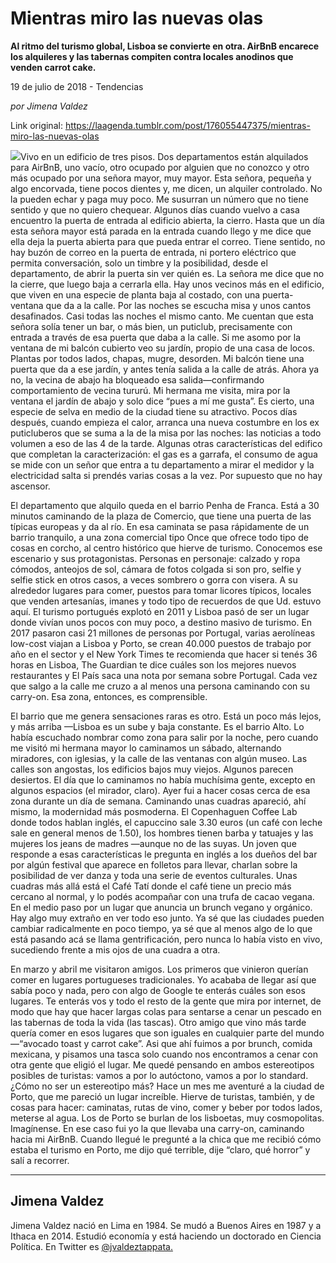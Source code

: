 # Mientras miro las nuevas olas

**Al ritmo del turismo global, Lisboa se convierte en otra. AirBnB encarece los alquileres y las tabernas compiten contra locales anodinos que venden carrot cake.**

19 de julio de 2018 - Tendencias

_por Jimena Valdez_

Link original: https://laagenda.tumblr.com/post/176055447375/mientras-miro-las-nuevas-olas

![](https://64.media.tumblr.com/60ca539560b5bebf4563fc968c7b4880/tumblr_inline_pc4c6khdZ11t6q87u_500.jpg)Vivo en un edificio de tres pisos. Dos departamentos están alquilados para AirBnB, uno vacío, otro ocupado por alguien que no conozco y otro más ocupado por una señora mayor, muy mayor. Esta señora, pequeña y algo encorvada, tiene pocos dientes y, me dicen, un alquiler controlado. No la pueden echar y paga muy poco. Me susurran un número que no tiene sentido y que no quiero chequear. Algunos días cuando vuelvo a casa encuentro la puerta de entrada al edificio abierta, la cierro. Hasta que un día esta señora mayor está parada en la entrada cuando llego y me dice que ella deja la puerta abierta para que pueda entrar el correo. Tiene sentido, no hay buzón de correo en la puerta de entrada, ni portero eléctrico que permita conversación, solo un timbre y la posibilidad, desde el departamento, de abrir la puerta sin ver quién es. La señora me dice que no la cierre, que luego baja a cerrarla ella. Hay unos vecinos más en el edificio, que viven en una especie de planta baja al costado, con una puerta-ventana que da a la calle. Por las noches se escucha misa y unos cantos desafinados. Casi todas las noches el mismo canto. Me cuentan que esta señora solía tener un bar, o más bien, un puticlub, precisamente con entrada a través de esa puerta que daba a la calle. Si me asomo por la ventana de mi balcón cubierto veo su jardín, propio de una casa de locos. Plantas por todos lados, chapas, mugre, desorden. Mi balcón tiene una puerta que da a ese jardín, y antes tenía salida a la calle de atrás. Ahora ya no, la vecina de abajo ha bloqueado esa salida—confirmando comportamiento de vecina tururú. Mi hermana me visita, mira por la ventana el jardín de abajo y solo dice “pues a mí me gusta”. Es cierto, una especie de selva en medio de la ciudad tiene su atractivo. Pocos días después, cuando empieza el calor, arranca una nueva costumbre en los ex puticluberos que se suma a la de la misa por las noches: las noticias a todo volumen a eso de las 4 de la tarde. Algunas otras características del edifico que completan la caracterización: el gas es a garrafa, el consumo de agua se mide con un señor que entra a tu departamento a mirar el medidor y la electricidad salta si prendés varias cosas a la vez. Por supuesto que no hay ascensor. 


El departamento que alquilo queda en el barrio Penha de Franca. Está a 30 minutos caminando de la plaza de Comercio, que tiene una puerta de las típicas europeas y da al río. En esa caminata se pasa rápidamente de un barrio tranquilo, a una zona comercial tipo Once que ofrece todo tipo de cosas en corcho, al centro histórico que hierve de turismo. Conocemos ese escenario y sus protagonistas. Personas en personaje: calzado y ropa cómodos, anteojos de sol, cámara de fotos colgada si son pro, selfie y selfie stick en otros casos, a veces sombrero o gorra con visera. A su alrededor lugares para comer, puestos para tomar licores típicos, locales que venden artesanías, imanes y todo tipo de recuerdos de que Ud. estuvo aquí. El turismo portugués explotó en 2011 y Lisboa pasó de ser un lugar donde vivían unos pocos con muy poco, a destino masivo de turismo. En 2017 pasaron casi 21 millones de personas por Portugal, varias aerolíneas low-cost viajan a Lisboa y Porto, se crean 40.000 puestos de trabajo por año en el sector y el New York Times te recomienda que hacer si tenés 36 horas en Lisboa, The Guardian te dice cuáles son los mejores nuevos restaurantes y El País saca una nota por semana sobre Portugal. Cada vez que salgo a la calle me cruzo a al menos una persona caminando con su carry-on. Esa zona, entonces, es comprensible. 


El barrio que me genera sensaciones raras es otro. Está un poco más lejos, y más arriba —Lisboa es un sube y baja constante. Es el barrio Alto. Lo había escuchado nombrar como zona para salir por la noche, pero cuando me visitó mi hermana mayor lo caminamos un sábado, alternando miradores, con iglesias, y la calle de las ventanas con algún museo. Las calles son angostas, los edificios bajos muy viejos. Algunos parecen desiertos. El día que lo caminamos no había muchísima gente, excepto en algunos espacios (el mirador, claro). Ayer fui a hacer cosas cerca de esa zona durante un día de semana. Caminando unas cuadras apareció, ahí mismo, la modernidad más posmoderna. El Copenhaguen Coffee Lab donde todos hablan inglés, el capuccino sale 3.30 euros (un café con leche sale en general menos de 1.50), los hombres tienen barba y tatuajes y las mujeres los jeans de madres —aunque no de las suyas. Un joven que responde a esas características le pregunta en inglés a los dueños del bar por algún festival que aparece en folletos para llevar, charlan sobre la posibilidad de ver danza y toda una serie de eventos culturales. Unas cuadras más allá está el Café Tatí donde el café tiene un precio más cercano al normal, y lo podés acompañar con una trufa de cacao vegana. En el medio paso por un lugar que anuncia un brunch vegano y orgánico. Hay algo muy extraño en ver todo eso junto. Ya sé que las ciudades pueden cambiar radicalmente en poco tiempo, ya sé que al menos algo de lo que está pasando acá se llama gentrificación, pero nunca lo había visto en vivo, sucediendo frente a mis ojos de una cuadra a otra. 


En marzo y abril me visitaron amigos. Los primeros que vinieron querían comer en lugares portugueses tradicionales. Yo acababa de llegar así que sabía poco y nada, pero con algo de Google te enterás cuáles son esos lugares. Te enterás vos y todo el resto de la gente que mira por internet, de modo que hay que hacer largas colas para sentarse a cenar un pescado en las tabernas de toda la vida (las tascas). Otro amigo que vino más tarde quería comer en esos lugares que son iguales en cualquier parte del mundo —“avocado toast y carrot cake”. Asi que ahí fuimos a por brunch, comida mexicana, y pisamos una tasca solo cuando nos encontramos a cenar con otra gente que eligió el lugar. Me quedé pensando en ambos estereotipos posibles de turistas: vamos a por lo autóctono, vamos a por lo standard. ¿Cómo no ser un estereotipo más? Hace un mes me aventuré a la ciudad de Porto, que me pareció un lugar increíble. Hierve de turistas, también, y de cosas para hacer: caminatas, rutas de vino, comer y beber por todos lados, meterse al agua. Los de Porto se burlan de los lisboetas, muy cosmopolitas. Imagínense. En ese caso fui yo la que llevaba una carry-on, caminando hacia mi AirBnB. Cuando llegué le pregunté a la chica que me recibió cómo estaba el turismo en Porto, me dijo qué terrible, dije “claro, qué horror” y salí a recorrer. 




---

 Jimena Valdez
--------------

 Jimena Valdez nació en Lima en 1984. Se mudó a Buenos Aires en 1987 y a Ithaca en 2014. Estudió economía y está haciendo un doctorado en Ciencia Política. En Twitter es [@jvaldeztappata.](https://twitter.com/jvaldeztappata) 

